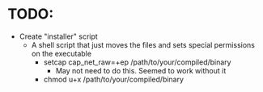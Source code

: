 # TODO:
* Create "installer" script
  * A shell script that just moves the files and sets special permissions on the executable
    * setcap cap_net_raw=+ep /path/to/your/compiled/binary
      * May not need to do this. Seemed to work without it  
    * chmod u+x /path/to/your/compiled/binary